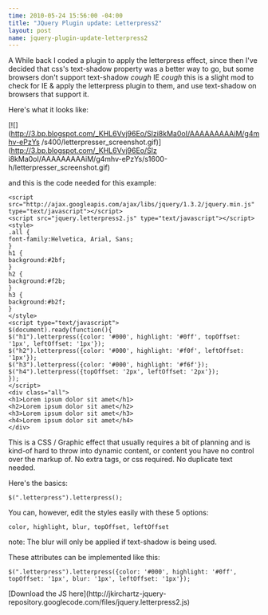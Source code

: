 ```yaml
--- 
time: 2010-05-24 15:56:00 -04:00 
title: "JQuery Plugin update: Letterpress2" 
layout: post 
name: jquery-plugin-update-letterpress2 
--- 
```


A While back I coded a plugin to apply the letterpress effect, since then I've decided that css's text-shadow property was a better way to go, but some browsers don't support text-shadow *cough* IE *cough* this is a slight mod to check for IE & apply the letterpress plugin to them, and use text-shadow on browsers that support it.  

Here's what it looks like:

[![](http://3.bp.blogspot.com/_KHL6Vvj96Eo/Slzi8kMa0oI/AAAAAAAAAiM/g4mhv-ePzYs
/s400/letterpresser_screenshot.gif)](http://3.bp.blogspot.com/_KHL6Vvj96Eo/Slz
i8kMa0oI/AAAAAAAAAiM/g4mhv-ePzYs/s1600-h/letterpresser_screenshot.gif)


and this is the code needed for this example:

    
    <script src="http://ajax.googleapis.com/ajax/libs/jquery/1.3.2/jquery.min.js" type="text/javascript"></script>  
    <script src="jquery.letterpress2.js" type="text/javascript"></script>  
    <style>  
    .all {  
    font-family:Helvetica, Arial, Sans;  
    }  
    h1 {  
    background:#2bf;  
    }  
    h2 {  
    background:#f2b;  
    }  
    h3 {  
    background:#b2f;  
    }  
    </style>  
    <script type="text/javascript">  
    $(document).ready(function(){  
    $("h1").letterpress({color: '#000', highlight: '#0ff', topOffset: '1px', leftOffset: '1px'});  
    $("h2").letterpress({color: '#000', highlight: '#f0f', leftOffset: '1px'});  
    $("h3").letterpress({color: '#000', highlight: '#f6f'});  
    $("h4").letterpress({topOffset: '2px', leftOffset: '2px'});  
    });  
    </script>  
    <div class="all">  
    <h1>Lorem ipsum dolor sit amet</h1>  
    <h2>Lorem ipsum dolor sit amet</h2>  
    <h3>Lorem ipsum dolor sit amet</h3>  
    <h4>Lorem ipsum dolor sit amet</h4>  
    </div>  
    



This is a CSS / Graphic effect that usually requires a bit of planning and is
kind-of hard to throw into dynamic content, or content you have no control
over the markup of. No extra tags, or css required. No duplicate text needed.


Here's the basics:


    
    $(".letterpress").letterpress();



You can, however, edit the styles easily with these 5 options:


    
    color, highlight, blur, topOffset, leftOffset


note: The blur will only be applied if text-shadow is being used.


These attributes can be implemented like this:


    
    $(".letterpress").letterpress({color: '#000', highlight: '#0ff', topOffset: '1px', blur: '1px', leftOffset: '1px'});


[Download the JS here](http://jkirchartz-jquery-
repository.googlecode.com/files/jquery.letterpress2.js)